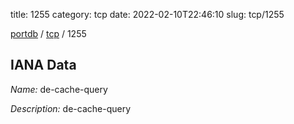 title: 1255
category: tcp
date: 2022-02-10T22:46:10
slug: tcp/1255

[portdb](/) / [tcp](/category/tcp.html) / 1255


## IANA Data

_Name:_ de-cache-query

_Description:_ de-cache-query

